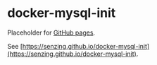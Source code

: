# docker-mysql-init

Placeholder for [GitHub pages](https://pages.github.com/).

See [https://senzing.github.io/docker-mysql-init](https://senzing.github.io/docker-mysql-init).
